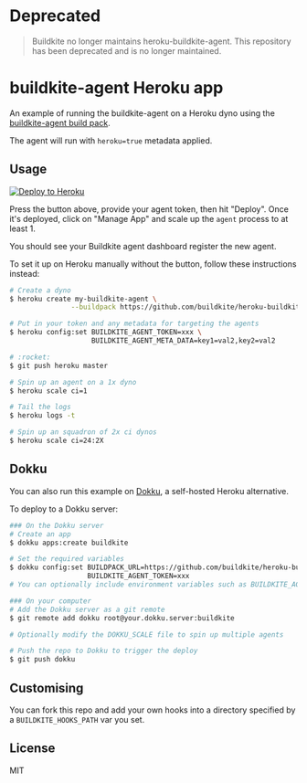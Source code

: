 # Deprecated

> Buildkite no longer maintains heroku-buildkite-agent. This repository has been deprecated and is no longer maintained.

# buildkite-agent Heroku app

An example of running the buildkite-agent on a Heroku dyno using the [buildkite-agent build pack](https://github.com/buildkite/heroku-buildkite-agent-buildpack).

The agent will run with `heroku=true` metadata applied.

## Usage

[![Deploy to Heroku](https://www.herokucdn.com/deploy/button.png)](https://heroku.com/deploy)

Press the button above, provide your agent token, then hit "Deploy". Once it's
deployed, click on "Manage App" and scale up the `agent` process to at least 1.

You should see your Buildkite agent dashboard register the new agent.

To set it up on Heroku manually without the button, follow these instructions instead:

```bash
# Create a dyno
$ heroku create my-buildkite-agent \
               --buildpack https://github.com/buildkite/heroku-buildkite-agent-buildpack.git

# Put in your token and any metadata for targeting the agents
$ heroku config:set BUILDKITE_AGENT_TOKEN=xxx \
                    BUILDKITE_AGENT_META_DATA=key1=val2,key2=val2

# :rocket:
$ git push heroku master

# Spin up an agent on a 1x dyno
$ heroku scale ci=1

# Tail the logs
$ heroku logs -t

# Spin up an squadron of 2x ci dynos
$ heroku scale ci=24:2X
```

## Dokku

You can also run this example on [Dokku](https://github.com/dokku/dokku), a self-hosted Heroku alternative.

To deploy to a Dokku server:

```bash
### On the Dokku server
# Create an app
$ dokku apps:create buildkite

# Set the required variables
$ dokku config:set BUILDPACK_URL=https://github.com/buildkite/heroku-buildkite-agent-buildpack.git \
                   BUILDKITE_AGENT_TOKEN=xxx
# You can optionally include environment variables such as BUILDKITE_AGENT_NAME (see package.json for full list)

### On your computer
# Add the Dokku server as a git remote
$ git remote add dokku root@your.dokku.server:buildkite

# Optionally modify the DOKKU_SCALE file to spin up multiple agents

# Push the repo to Dokku to trigger the deploy
$ git push dokku
```

## Customising

You can fork this repo and add your own hooks into a directory specified by a `BUILDKITE_HOOKS_PATH` var you set.

## License

MIT
